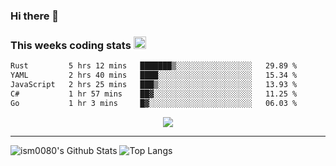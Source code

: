 ### Hi there 👋

<!--START_SECTION:giphy-->
<!--END_SECTION:giphy-->

### This weeks coding stats <img src="https://media1.giphy.com/media/LmNwrBhejkK9EFP504/giphy.gif?cid=ecf05e4723nsktnyyj53u162g7cy5rjqfg6gz06kxdg5y55g&rid=giphy.gif" width="20" height="20" />
<!--START_SECTION:waka-->

```txt
Rust         5 hrs 12 mins   ███████▒░░░░░░░░░░░░░░░░░   29.89 %
YAML         2 hrs 40 mins   ████░░░░░░░░░░░░░░░░░░░░░   15.34 %
JavaScript   2 hrs 25 mins   ███▒░░░░░░░░░░░░░░░░░░░░░   13.93 %
C#           1 hr 57 mins    ██▓░░░░░░░░░░░░░░░░░░░░░░   11.25 %
Go           1 hr 3 mins     █▓░░░░░░░░░░░░░░░░░░░░░░░   06.03 %
```

<!--END_SECTION:waka-->

<!--START_SECTION:comicstrip-->
<p align="center">
 <a href="https://xkcd.com/">
 <img src="https://imgs.xkcd.com/comics/goodharts_law.png" />
</a>
</p>
<!--END_SECTION:comicstrip-->

---

![ism0080's Github Stats](https://github-readme-stats.vercel.app/api?username=ism0080&show_icons=true%hide_border=true&hide=issues)
![Top Langs](https://github-readme-stats.vercel.app/api/top-langs/?username=ism0080&layout=compact)

<!--
**ism0080/ism0080** is a ✨ _special_ ✨ repository because its `README.md` (this file) appears on your GitHub profile.

Here are some ideas to get you started:

- 🔭 I’m currently working on ...
- 🌱 I’m currently learning ...
- 👯 I’m looking to collaborate on ...
- 🤔 I’m looking for help with ...
- 💬 Ask me about ...
- 📫 How to reach me: ...
- 😄 Pronouns: ...
- ⚡ Fun fact: ...
-->

